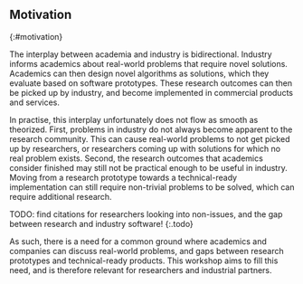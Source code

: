 ## Motivation
{:#motivation}

<!-- Why is the topic timely and of particular interest to ISWC participants? -->

The interplay between academia and industry is bidirectional.
Industry informs academics about real-world problems that require novel solutions.
Academics can then design novel algorithms as solutions,
which they evaluate based on software prototypes.
These research outcomes can then be picked up by industry,
and become implemented in commercial products and services.

In practise, this interplay unfortunately does not flow as smooth as theorized.
First, problems in industry do not always become apparent to the research community.
This can cause real-world problems to not get picked up by researchers,
or researchers coming up with solutions for which no real problem exists.
Second, the research outcomes that academics consider finished may still not be practical enough to be useful in industry.
Moving from a research prototype towards a technical-ready implementation can still require non-trivial problems to be solved,
which can require additional research.

TODO: find citations for researchers looking into non-issues, and the gap between research and industry software!
{:.todo}

As such, there is a need for a common ground where academics and companies can discuss real-world problems,
and gaps between research prototypes and technical-ready products.
This workshop aims to fill this need, and is therefore relevant for researchers and industrial partners.

